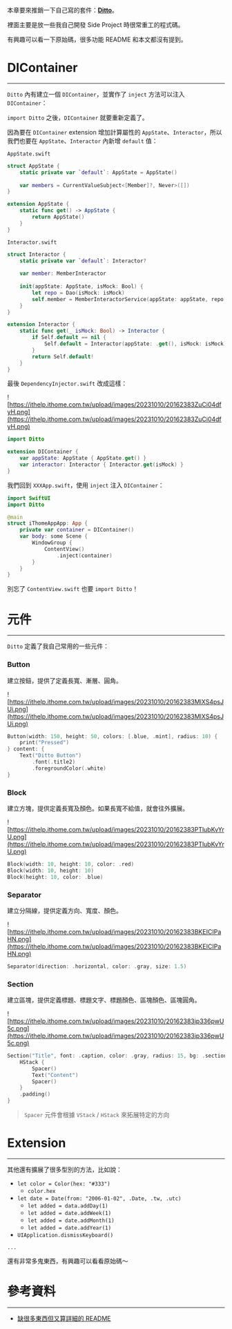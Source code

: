 本章要來推銷一下自己寫的套件：[**Ditto**](https://github.com/yanun0323/Ditto)。

裡面主要是放一些我自己開發 Side Project 時很常重工的程式碼。

有興趣可以看一下原始碼，很多功能 README 和本文都沒有提到。

# DIContainer
---
`Ditto` 內有建立一個 `DIContainer`，並實作了 `inject` 方法可以注入 `DIContainer`：

`import Ditto` 之後，`DIContainer` 就要重新定義了。

因為要在 `DIContainer` extension 增加計算屬性的 `AppState`、`Interactor`，所以我們也要在 `AppState`、`Interactor` 內新增 `default` 值：

`AppState.swift`
```swift
struct AppState {
    static private var `default`: AppState = AppState()
    
    var members = CurrentValueSubject<[Member]?, Never>([])
}

extension AppState {
    static func get() -> AppState {
        return AppState()
    }
}
```

`Interactor.swift` 
```swift
struct Interactor {
    static private var `default`: Interactor?
    
    var member: MemberInteractor
    
    init(appState: AppState, isMock: Bool) {
        let repo = Dao(isMock: isMock)
        self.member = MemberInteractorService(appState: appState, repo: repo)
    }
}

extension Interactor {
    static func get(_ isMock: Bool) -> Interactor {
        if Self.default == nil {
            Self.default = Interactor(appState: .get(), isMock: isMock)
        }
        return Self.default!
    }
}
```

最後 `DependencyInjector.swift` 改成這樣：

![https://ithelp.ithome.com.tw/upload/images/20231010/20162383ZuCi04dfyH.png](https://ithelp.ithome.com.tw/upload/images/20231010/20162383ZuCi04dfyH.png)

```swift
import Ditto

extension DIContainer {
    var appState: AppState { AppState.get() }
    var interactor: Interactor { Interactor.get(isMock) }
}
```

我們回到 `XXXApp.swift`，使用 `inject` 注入 `DIContainer`：
```swift
import SwiftUI
import Ditto

@main
struct iThomeAppApp: App {
    private var container = DIContainer()
    var body: some Scene {
        WindowGroup {
            ContentView()
                .inject(container)
        }
    }
}
```

別忘了 `ContentView.swift` 也要 `import Ditto`！

# 元件
---
`Ditto` 定義了我自己常用的一些元件：

### Button
建立按鈕，提供了定義長寬、漸層、圓角。

![https://ithelp.ithome.com.tw/upload/images/20231010/20162383MlXS4psJUi.png](https://ithelp.ithome.com.tw/upload/images/20231010/20162383MlXS4psJUi.png)

```swift
Button(width: 150, height: 50, colors: [.blue, .mint], radius: 10) {
    print("Pressed")
} content: {
    Text("Ditto Button")
        .font(.title2)
        .foregroundColor(.white)
}
```

### Block
建立方塊，提供定義長寬及顏色。如果長寬不給值，就會往外擴展。

![https://ithelp.ithome.com.tw/upload/images/20231010/20162383PTlubKvYrU.png](https://ithelp.ithome.com.tw/upload/images/20231010/20162383PTlubKvYrU.png)

```swift
Block(width: 10, height: 10, color: .red)
Block(width: 10, height: 10)
Block(height: 10, color: .blue)
```

### Separator
建立分隔線，提供定義方向、寬度、顏色。

![https://ithelp.ithome.com.tw/upload/images/20231010/20162383BKEICIPaHN.png](https://ithelp.ithome.com.tw/upload/images/20231010/20162383BKEICIPaHN.png)

```swift
Separator(direction: .horizontal, color: .gray, size: 1.5)
```

### Section
建立區塊，提供定義標題、標題文字、標題顏色、區塊顏色、區塊圓角。

![https://ithelp.ithome.com.tw/upload/images/20231010/20162383ip336pwU5c.png](https://ithelp.ithome.com.tw/upload/images/20231010/20162383ip336pwU5c.png)

```swift
Section("Title", font: .caption, color: .gray, radius: 15, bg: .section) {
    HStack {
        Spacer()
        Text("Content")
        Spacer()
    }
    .padding()
}
```

> `Spacer` 元件會根據 `VStack` / `HStack` 來拓展特定的方向

# Extension
---
其他還有擴展了很多型別的方法，比如說：
- `let color = Color(hex: "#333")`
    - `color.hex`
- `let date = Date(from: "2006-01-02", .Date, .tw, .utc)`
    - `let added = data.addDay(1)`
    - `let added = date.addWeek(1)`
    - `let added = date.addMonth(1)`
    - `let added = date.addYear(1)`
- `UIApplication.dismissKeyboard()`

`...`

還有非常多鬼東西，有興趣可以看看原始碼～

# 參考資料
---
- [缺很多東西但又算詳細的 README](https://github.com/yanun0323/Ditto/blob/master/README.md)

